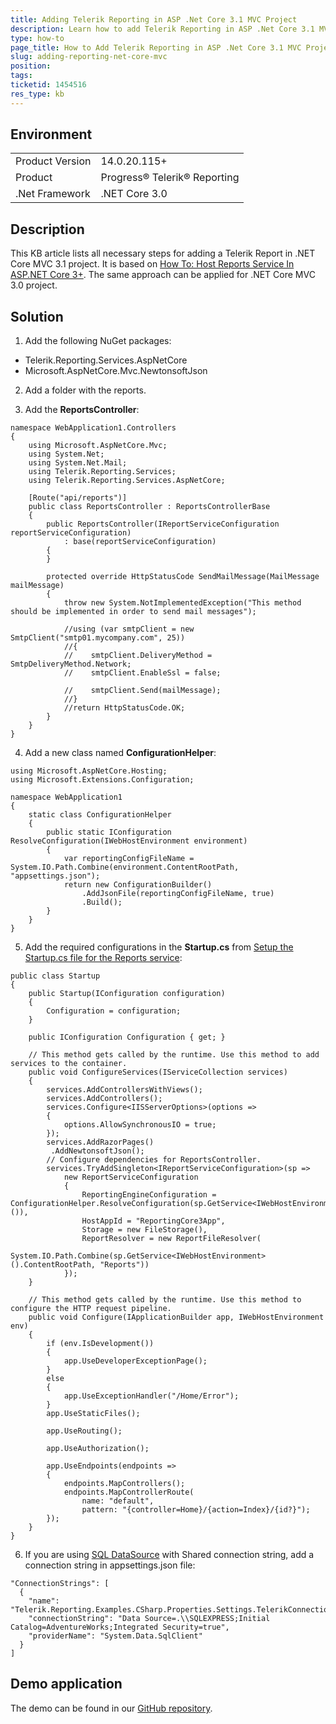 ```yaml
---
title: Adding Telerik Reporting in ASP .Net Core 3.1 MVC Project
description: Learn how to add Telerik Reporting in ASP .Net Core 3.1 MVC project.
type: how-to
page_title: How to Add Telerik Reporting in ASP .Net Core 3.1 MVC Project
slug: adding-reporting-net-core-mvc
position: 
tags: 
ticketid: 1454516
res_type: kb
---
```


## Environment
<table>
	<tbody>
		<tr>
			<td>Product Version</td>
			<td>14.0.20.115+</td>
		</tr>
		<tr>
			<td>Product</td>
			<td>Progress® Telerik® Reporting</td>
		</tr>
		<tr>
			<td>.Net Framework</td>
			<td>.NET Core 3.0</td>
		</tr>
	</tbody>
</table>


## Description
This KB article lists all necessary steps for adding a Telerik Report in .NET Core MVC 3.1 project. 
It is based on [How To: Host Reports Service In ASP.NET Core 3+](../telerik-reporting-rest-service-aspnetcore-mvc-core3).
The same approach can be applied for .NET Core MVC 3.0 project.
 

## Solution
1. Add the following NuGet packages:
- Telerik.Reporting.Services.AspNetCore
- Microsoft.AspNetCore.Mvc.NewtonsoftJson

2. Add a folder with the reports.

3. Add the **ReportsController**:
```CSharp
namespace WebApplication1.Controllers
{
    using Microsoft.AspNetCore.Mvc;
    using System.Net;
    using System.Net.Mail;
    using Telerik.Reporting.Services;
    using Telerik.Reporting.Services.AspNetCore;

    [Route("api/reports")]
    public class ReportsController : ReportsControllerBase
    {
        public ReportsController(IReportServiceConfiguration reportServiceConfiguration)
            : base(reportServiceConfiguration)
        {
        }

        protected override HttpStatusCode SendMailMessage(MailMessage mailMessage)
        {
            throw new System.NotImplementedException("This method should be implemented in order to send mail messages");

            //using (var smtpClient = new SmtpClient("smtp01.mycompany.com", 25))
            //{
            //    smtpClient.DeliveryMethod = SmtpDeliveryMethod.Network;
            //    smtpClient.EnableSsl = false;

            //    smtpClient.Send(mailMessage);
            //}
            //return HttpStatusCode.OK;
        }
    }
}
```

4. Add a new class named **ConfigurationHelper**:
```CSharp
using Microsoft.AspNetCore.Hosting;
using Microsoft.Extensions.Configuration;

namespace WebApplication1
{
    static class ConfigurationHelper
    {
        public static IConfiguration ResolveConfiguration(IWebHostEnvironment environment)
        {
            var reportingConfigFileName = System.IO.Path.Combine(environment.ContentRootPath, "appsettings.json");
            return new ConfigurationBuilder()
                .AddJsonFile(reportingConfigFileName, true)
                .Build();
        }
    }
}
```

5. Add the required configurations in the **Startup.cs** from [Setup the Startup.cs file for the Reports service](../telerik-reporting-rest-service-aspnetcore-mvc-core3#setup-the-startup-cs-file-for-the-reports-service):
```CSharp
public class Startup
{
    public Startup(IConfiguration configuration)
    {
        Configuration = configuration;
    }

    public IConfiguration Configuration { get; }

    // This method gets called by the runtime. Use this method to add services to the container.
    public void ConfigureServices(IServiceCollection services)
    {
        services.AddControllersWithViews();
        services.AddControllers();
        services.Configure<IISServerOptions>(options =>
        {
            options.AllowSynchronousIO = true;
        });
        services.AddRazorPages()
         .AddNewtonsoftJson();
        // Configure dependencies for ReportsController.
        services.TryAddSingleton<IReportServiceConfiguration>(sp =>
            new ReportServiceConfiguration
            {
                ReportingEngineConfiguration = ConfigurationHelper.ResolveConfiguration(sp.GetService<IWebHostEnvironment>()),
                HostAppId = "ReportingCore3App",
                Storage = new FileStorage(),
                ReportResolver = new ReportFileResolver(
                    System.IO.Path.Combine(sp.GetService<IWebHostEnvironment>().ContentRootPath, "Reports"))
            });
    }

    // This method gets called by the runtime. Use this method to configure the HTTP request pipeline.
    public void Configure(IApplicationBuilder app, IWebHostEnvironment env)
    {
        if (env.IsDevelopment())
        {
            app.UseDeveloperExceptionPage();
        }
        else
        {
            app.UseExceptionHandler("/Home/Error");
        }
        app.UseStaticFiles();

        app.UseRouting();

        app.UseAuthorization();

        app.UseEndpoints(endpoints =>
        {
            endpoints.MapControllers();
            endpoints.MapControllerRoute(
                name: "default",
                pattern: "{controller=Home}/{action=Index}/{id?}");
        });
    }
}

```

6. If you are using [SQL DataSource](../sqldatasource) with Shared connection string, add a connection string in appsettings.json file:
```
"ConnectionStrings": [
  {
    "name": "Telerik.Reporting.Examples.CSharp.Properties.Settings.TelerikConnectionString",
    "connectionString": "Data Source=.\\SQLEXPRESS;Initial Catalog=AdventureWorks;Integrated Security=true",
    "providerName": "System.Data.SqlClient"
  }
]
```

## Demo application
The demo can be found in our [GitHub repository](https://github.com/telerik/reporting-samples/tree/master/.NET%20Core%203.1%20MVC).
